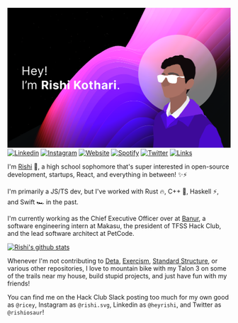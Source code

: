 ![Rishi](https://github.com/rishiosaur/rishiosaur/raw/master/rishireadme.png)
[![Linkedin](https://img.shields.io/badge/-heyrishi-510aed?style=for-the-badge&logo=Linkedin&logoColor=white&link=https://linkedin.com/in/heyrishi/)](https://linkedin.com/in/heyrishi/)
[![Instagram](https://img.shields.io/badge/-rishi.cx-df48ff?style=for-the-badge&logo=Instagram&logoColor=white&link=https://instagram.com/rishi.cx/)](https://instagram.com/rishi.cx/)
[![Website](https://img.shields.io/badge/-rishi.cx-ff66ce?style=for-the-badge&logoColor=white&link=https://rishi.cx/)](https://rishi.cx/)
[![Spotify](https://img.shields.io/badge/-rishiosaur-31099c?style=for-the-badge&logo=Spotify&logoColor=white&link=https://open.spotify.com/user/rishiosaur?si=-yOz-AfDR1msGjoKn65u6g)](https://open.spotify.com/user/rishiosaur?si=-yOz-AfDR1msGjoKn65u6g)
[![Twitter](https://img.shields.io/badge/-rishiosaur-610cff?style=for-the-badge&logo=Twitter&logoColor=white&link=https://twitter.com/rishiosaur/)](https://twitter.com/rishiosaur/)
[![Links](https://img.shields.io/badge/-~ls-ff66ce?style=for-the-badge&logoColor=white&link=https://z.rishi.cx/ls)](https://z.rishi.cx/ls)

I'm [Rishi](https://rishi.cx) 🌌, a high school sophomore that's super interested in open-source development, startups, React, and everything in between! ✨⚡️

I'm primarily a JS/TS dev, but I've worked with Rust 🔥, C++ 💖, Haskell ⚡️, and Swift 🏎 in the past.

I'm currently working as the Chief Executive Officer over at [Banur](https://github.com/banurapp), a software engineering intern at Makasu, the president of TFSS Hack Club, and the lead software architect at PetCode.

[![Rishi's github stats](https://github-readme-stats.vercel.app/api?username=rishiosaur&bg_color=000000&text_color=ff5bff&title_color=9e2eff)](https://github.com/anuraghazra/github-readme-stats)

Whenever I'm not contributing to [Deta](https://deta.sh), [Exercism](https://exercism.io), [Standard Structure](https://github.com/Standard-Structure), or various other repositories, I love to mountain bike with my Talon 3 on some of the trails near my house, build stupid projects, and just have fun with my friends!

You can find me on the Hack Club Slack posting too much for my own good as `@ricey`, Instagram as `@rishi.svg`, Linkedin as `@heyrishi`, and Twitter as `@rishiosaur`!
